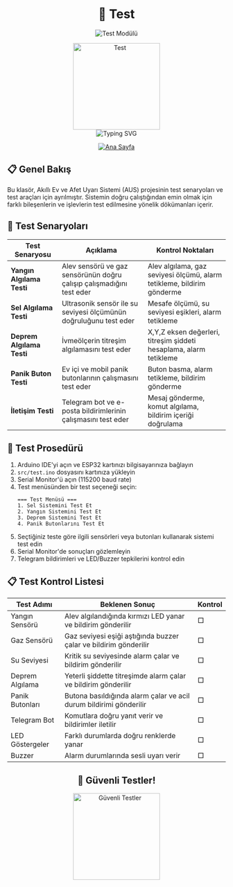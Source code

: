 # <div align="center">🧪 Test</div>

<div align="center">
  <img src="https://capsule-render.vercel.app/api?type=waving&color=0891b2&height=150&section=header&text=AUS%20Test%20Modülü&fontSize=40&fontColor=ffffff&animation=fadeIn&fontAlignY=38" alt="Test Modülü" />
</div>

<p align="center">
  <img src="https://media.giphy.com/media/xT9IgzoKnwFNmISR8I/giphy.gif" alt="Test" width="200" />
  <br>
  <img src="https://readme-typing-svg.demolab.com?font=Fira+Code&size=18&duration=2000&pause=500&color=0891B2&center=true&vCenter=true&width=450&lines=Test+Senaryoları;Kalite+Kontrol;Fonksiyon+Testleri;Sistem+Testleri;Bileşen+Testleri" alt="Typing SVG" />
</p>

<div align="center">
  <a href="../README.md">
    <img src="https://img.shields.io/badge/Ana%20Sayfa-0891b2?style=for-the-badge" alt="Ana Sayfa" />
  </a>
</div>

## 📋 Genel Bakış
Bu klasör, Akıllı Ev ve Afet Uyarı Sistemi (AUS) projesinin test senaryoları ve test araçları için ayrılmıştır. Sistemin doğru çalıştığından emin olmak için farklı bileşenlerin ve işlevlerin test edilmesine yönelik dökümanları içerir.

## 📝 Test Senaryoları

| Test Senaryosu | Açıklama | Kontrol Noktaları |
|----------------|----------|-------------------|
| **Yangın Algılama Testi** | Alev sensörü ve gaz sensörünün doğru çalışıp çalışmadığını test eder | Alev algılama, gaz seviyesi ölçümü, alarm tetikleme, bildirim gönderme |
| **Sel Algılama Testi** | Ultrasonik sensör ile su seviyesi ölçümünün doğruluğunu test eder | Mesafe ölçümü, su seviyesi eşikleri, alarm tetikleme |
| **Deprem Algılama Testi** | İvmeölçerin titreşim algılamasını test eder | X,Y,Z eksen değerleri, titreşim şiddeti hesaplama, alarm tetikleme |
| **Panik Buton Testi** | Ev içi ve mobil panik butonlarının çalışmasını test eder | Buton basma, alarm tetikleme, bildirim gönderme |
| **İletişim Testi** | Telegram bot ve e-posta bildirimlerinin çalışmasını test eder | Mesaj gönderme, komut algılama, bildirim içeriği doğrulama |

## 🔧 Test Prosedürü

1. Arduino IDE'yi açın ve ESP32 kartınızı bilgisayarınıza bağlayın
2. `src/test.ino` dosyasını kartınıza yükleyin
3. Serial Monitor'ü açın (115200 baud rate)
4. Test menüsünden bir test seçeneği seçin:
   ```
   === Test Menüsü ===
   1. Sel Sistemini Test Et
   2. Yangın Sistemini Test Et
   3. Deprem Sistemini Test Et
   4. Panik Butonlarını Test Et
   ```
5. Seçtiğiniz teste göre ilgili sensörleri veya butonları kullanarak sistemi test edin
6. Serial Monitor'de sonuçları gözlemleyin
7. Telegram bildirimleri ve LED/Buzzer tepkilerini kontrol edin

## 📋 Test Kontrol Listesi

| Test Adımı | Beklenen Sonuç | Kontrol |
|------------|----------------|---------|
| Yangın Sensörü | Alev algılandığında kırmızı LED yanar ve bildirim gönderilir | □ |
| Gaz Sensörü | Gaz seviyesi eşiği aştığında buzzer çalar ve bildirim gönderilir | □ |
| Su Seviyesi | Kritik su seviyesinde alarm çalar ve bildirim gönderilir | □ |
| Deprem Algılama | Yeterli şiddette titreşimde alarm çalar ve bildirim gönderilir | □ |
| Panik Butonları | Butona basıldığında alarm çalar ve acil durum bildirimi gönderilir | □ |
| Telegram Bot | Komutlara doğru yanıt verir ve bildirimler iletilir | □ |
| LED Göstergeler | Farklı durumlarda doğru renklerde yanar | □ |
| Buzzer | Alarm durumlarında sesli uyarı verir | □ |

<div align="center">
  <h2>🚀 Güvenli Testler!</h2>
  <img src="https://media.giphy.com/media/VDGKJDJT64O5cHttaU/giphy.gif" alt="Güvenli Testler" width="200" />
</div>
